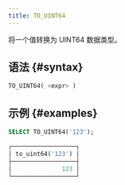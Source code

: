 ```yaml
---
title: TO_UINT64
---
```


将一个值转换为 UINT64 数据类型。

## 语法 {#syntax}

```sql
TO_UINT64( <expr> )
```

## 示例 {#examples}

```sql
SELECT TO_UINT64('123');

┌──────────────────┐
│ to_uint64('123') │
├──────────────────┤
│              123 │
└──────────────────┘
```